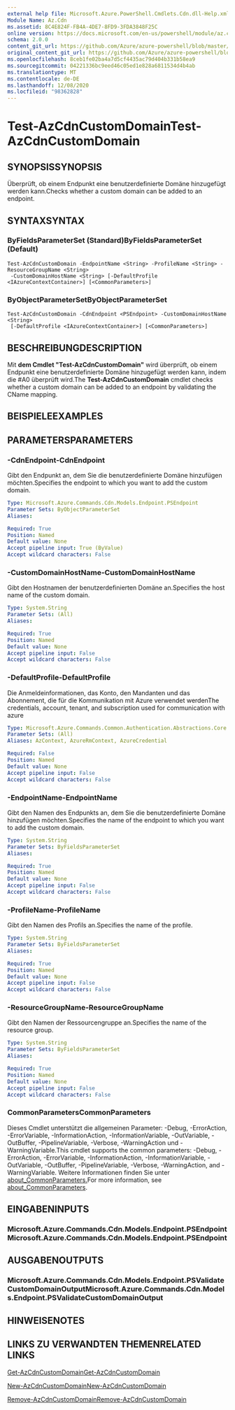 ```yaml
---
external help file: Microsoft.Azure.PowerShell.Cmdlets.Cdn.dll-Help.xml
Module Name: Az.Cdn
ms.assetid: 8C4E824F-FB4A-4DE7-8FD9-3FDA3848F25C
online version: https://docs.microsoft.com/en-us/powershell/module/az.cdn/test-azcdncustomdomain
schema: 2.0.0
content_git_url: https://github.com/Azure/azure-powershell/blob/master/src/Cdn/Cdn/help/Test-AzCdnCustomDomain.md
original_content_git_url: https://github.com/Azure/azure-powershell/blob/master/src/Cdn/Cdn/help/Test-AzCdnCustomDomain.md
ms.openlocfilehash: 8ceb1fe02ba4a7d5cf4435ac79d404b331b58ea9
ms.sourcegitcommit: 04221336bc9eed46c05ed1e828a6811534d4b4ab
ms.translationtype: MT
ms.contentlocale: de-DE
ms.lasthandoff: 12/08/2020
ms.locfileid: "98362828"
---
```

# <span data-ttu-id="9b22c-101">Test-AzCdnCustomDomain</span><span class="sxs-lookup"><span data-stu-id="9b22c-101">Test-AzCdnCustomDomain</span></span>

## <span data-ttu-id="9b22c-102">SYNOPSIS</span><span class="sxs-lookup"><span data-stu-id="9b22c-102">SYNOPSIS</span></span>
<span data-ttu-id="9b22c-103">Überprüft, ob einem Endpunkt eine benutzerdefinierte Domäne hinzugefügt werden kann.</span><span class="sxs-lookup"><span data-stu-id="9b22c-103">Checks whether a custom domain can be added to an endpoint.</span></span>

## <span data-ttu-id="9b22c-104">SYNTAX</span><span class="sxs-lookup"><span data-stu-id="9b22c-104">SYNTAX</span></span>

### <span data-ttu-id="9b22c-105">ByFieldsParameterSet (Standard)</span><span class="sxs-lookup"><span data-stu-id="9b22c-105">ByFieldsParameterSet (Default)</span></span>
```
Test-AzCdnCustomDomain -EndpointName <String> -ProfileName <String> -ResourceGroupName <String>
 -CustomDomainHostName <String> [-DefaultProfile <IAzureContextContainer>] [<CommonParameters>]
```

### <span data-ttu-id="9b22c-106">ByObjectParameterSet</span><span class="sxs-lookup"><span data-stu-id="9b22c-106">ByObjectParameterSet</span></span>
```
Test-AzCdnCustomDomain -CdnEndpoint <PSEndpoint> -CustomDomainHostName <String>
 [-DefaultProfile <IAzureContextContainer>] [<CommonParameters>]
```

## <span data-ttu-id="9b22c-107">BESCHREIBUNG</span><span class="sxs-lookup"><span data-stu-id="9b22c-107">DESCRIPTION</span></span>
<span data-ttu-id="9b22c-108">Mit **dem Cmdlet "Test-AzCdnCustomDomain"** wird überprüft, ob einem Endpunkt eine benutzerdefinierte Domäne hinzugefügt werden kann, indem die #A0 überprüft wird.</span><span class="sxs-lookup"><span data-stu-id="9b22c-108">The **Test-AzCdnCustomDomain** cmdlet checks whether a custom domain can be added to an endpoint by validating the CName mapping.</span></span>

## <span data-ttu-id="9b22c-109">BEISPIELE</span><span class="sxs-lookup"><span data-stu-id="9b22c-109">EXAMPLES</span></span>

## <span data-ttu-id="9b22c-110">PARAMETERS</span><span class="sxs-lookup"><span data-stu-id="9b22c-110">PARAMETERS</span></span>

### <span data-ttu-id="9b22c-111">-CdnEndpoint</span><span class="sxs-lookup"><span data-stu-id="9b22c-111">-CdnEndpoint</span></span>
<span data-ttu-id="9b22c-112">Gibt den Endpunkt an, dem Sie die benutzerdefinierte Domäne hinzufügen möchten.</span><span class="sxs-lookup"><span data-stu-id="9b22c-112">Specifies the endpoint to which you want to add the custom domain.</span></span>

```yaml
Type: Microsoft.Azure.Commands.Cdn.Models.Endpoint.PSEndpoint
Parameter Sets: ByObjectParameterSet
Aliases:

Required: True
Position: Named
Default value: None
Accept pipeline input: True (ByValue)
Accept wildcard characters: False
```

### <span data-ttu-id="9b22c-113">-CustomDomainHostName</span><span class="sxs-lookup"><span data-stu-id="9b22c-113">-CustomDomainHostName</span></span>
<span data-ttu-id="9b22c-114">Gibt den Hostnamen der benutzerdefinierten Domäne an.</span><span class="sxs-lookup"><span data-stu-id="9b22c-114">Specifies the host name of the custom domain.</span></span>

```yaml
Type: System.String
Parameter Sets: (All)
Aliases:

Required: True
Position: Named
Default value: None
Accept pipeline input: False
Accept wildcard characters: False
```

### <span data-ttu-id="9b22c-115">-DefaultProfile</span><span class="sxs-lookup"><span data-stu-id="9b22c-115">-DefaultProfile</span></span>
<span data-ttu-id="9b22c-116">Die Anmeldeinformationen, das Konto, den Mandanten und das Abonnement, die für die Kommunikation mit Azure verwendet werden</span><span class="sxs-lookup"><span data-stu-id="9b22c-116">The credentials, account, tenant, and subscription used for communication with azure</span></span>

```yaml
Type: Microsoft.Azure.Commands.Common.Authentication.Abstractions.Core.IAzureContextContainer
Parameter Sets: (All)
Aliases: AzContext, AzureRmContext, AzureCredential

Required: False
Position: Named
Default value: None
Accept pipeline input: False
Accept wildcard characters: False
```

### <span data-ttu-id="9b22c-117">-EndpointName</span><span class="sxs-lookup"><span data-stu-id="9b22c-117">-EndpointName</span></span>
<span data-ttu-id="9b22c-118">Gibt den Namen des Endpunkts an, dem Sie die benutzerdefinierte Domäne hinzufügen möchten.</span><span class="sxs-lookup"><span data-stu-id="9b22c-118">Specifies the name of the endpoint to which you want to add the custom domain.</span></span>

```yaml
Type: System.String
Parameter Sets: ByFieldsParameterSet
Aliases:

Required: True
Position: Named
Default value: None
Accept pipeline input: False
Accept wildcard characters: False
```

### <span data-ttu-id="9b22c-119">-ProfileName</span><span class="sxs-lookup"><span data-stu-id="9b22c-119">-ProfileName</span></span>
<span data-ttu-id="9b22c-120">Gibt den Namen des Profils an.</span><span class="sxs-lookup"><span data-stu-id="9b22c-120">Specifies the name of the profile.</span></span>

```yaml
Type: System.String
Parameter Sets: ByFieldsParameterSet
Aliases:

Required: True
Position: Named
Default value: None
Accept pipeline input: False
Accept wildcard characters: False
```

### <span data-ttu-id="9b22c-121">-ResourceGroupName</span><span class="sxs-lookup"><span data-stu-id="9b22c-121">-ResourceGroupName</span></span>
<span data-ttu-id="9b22c-122">Gibt den Namen der Ressourcengruppe an.</span><span class="sxs-lookup"><span data-stu-id="9b22c-122">Specifies the name of the resource group.</span></span>

```yaml
Type: System.String
Parameter Sets: ByFieldsParameterSet
Aliases:

Required: True
Position: Named
Default value: None
Accept pipeline input: False
Accept wildcard characters: False
```

### <span data-ttu-id="9b22c-123">CommonParameters</span><span class="sxs-lookup"><span data-stu-id="9b22c-123">CommonParameters</span></span>
<span data-ttu-id="9b22c-124">Dieses Cmdlet unterstützt die allgemeinen Parameter: -Debug, -ErrorAction, -ErrorVariable, -InformationAction, -InformationVariable, -OutVariable, -OutBuffer, -PipelineVariable, -Verbose, -WarningAction und -WarningVariable.</span><span class="sxs-lookup"><span data-stu-id="9b22c-124">This cmdlet supports the common parameters: -Debug, -ErrorAction, -ErrorVariable, -InformationAction, -InformationVariable, -OutVariable, -OutBuffer, -PipelineVariable, -Verbose, -WarningAction, and -WarningVariable.</span></span> <span data-ttu-id="9b22c-125">Weitere Informationen finden Sie unter [about_CommonParameters.](http://go.microsoft.com/fwlink/?LinkID=113216)</span><span class="sxs-lookup"><span data-stu-id="9b22c-125">For more information, see [about_CommonParameters](http://go.microsoft.com/fwlink/?LinkID=113216).</span></span>

## <span data-ttu-id="9b22c-126">EINGABEN</span><span class="sxs-lookup"><span data-stu-id="9b22c-126">INPUTS</span></span>

### <span data-ttu-id="9b22c-127">Microsoft.Azure.Commands.Cdn.Models.Endpoint.PSEndpoint</span><span class="sxs-lookup"><span data-stu-id="9b22c-127">Microsoft.Azure.Commands.Cdn.Models.Endpoint.PSEndpoint</span></span>

## <span data-ttu-id="9b22c-128">AUSGABEN</span><span class="sxs-lookup"><span data-stu-id="9b22c-128">OUTPUTS</span></span>

### <span data-ttu-id="9b22c-129">Microsoft.Azure.Commands.Cdn.Models.Endpoint.PSValidateCustomDomainOutput</span><span class="sxs-lookup"><span data-stu-id="9b22c-129">Microsoft.Azure.Commands.Cdn.Models.Endpoint.PSValidateCustomDomainOutput</span></span>

## <span data-ttu-id="9b22c-130">HINWEISE</span><span class="sxs-lookup"><span data-stu-id="9b22c-130">NOTES</span></span>

## <span data-ttu-id="9b22c-131">LINKS ZU VERWANDTEN THEMEN</span><span class="sxs-lookup"><span data-stu-id="9b22c-131">RELATED LINKS</span></span>

[<span data-ttu-id="9b22c-132">Get-AzCdnCustomDomain</span><span class="sxs-lookup"><span data-stu-id="9b22c-132">Get-AzCdnCustomDomain</span></span>](./Get-AzCdnCustomDomain.md)

[<span data-ttu-id="9b22c-133">New-AzCdnCustomDomain</span><span class="sxs-lookup"><span data-stu-id="9b22c-133">New-AzCdnCustomDomain</span></span>](./New-AzCdnCustomDomain.md)

[<span data-ttu-id="9b22c-134">Remove-AzCdnCustomDomain</span><span class="sxs-lookup"><span data-stu-id="9b22c-134">Remove-AzCdnCustomDomain</span></span>](./Remove-AzCdnCustomDomain.md)


